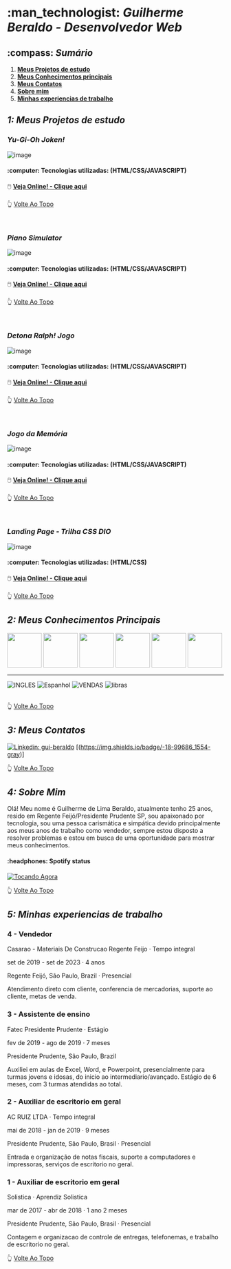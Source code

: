<h1>:man_technologist: <i> Guilherme Beraldo - Desenvolvedor Web</i></h1>
<h2>:compass: <i> Sumário</i></h2>

1.  **[Meus Projetos de estudo](#1-meus-projetos-de-estudo)**
2.  **[Meus Conhecimentos principais](#2-meus-conhecimentos-principais)**
3.  **[Meus Contatos](#3-meus-contatos)**
4.  **[Sobre mim](#4-sobre-mim)**
5.  **[Minhas experiencias de trabalho](#5-minhas-experiencias-de-trabalho)**


<h2><i>1: Meus Projetos de estudo</i></h2>
<h3><i>Yu-Gi-Oh Joken!</i></h3>

![image](https://github.com/Guilherme-Beraldo/teste-port/assets/119258473/55587277-94c3-4d4e-9c13-2601ee256cb5)
<h4>:computer: Tecnologias utilizadas: (HTML/CSS/JAVASCRIPT)</h4>

:computer_mouse: **[Veja Online! - Clique aqui](https://guilherme-beraldo.github.io/yu-gi-oh-joken/)**
<br> <br>
:point_up_2: [Volte Ao Topo](#man_technologist--guilherme-beraldo---desenvolvedor-web)

<br>

<h3><i>Piano Simulator</i></h3>

![image](https://github.com/Guilherme-Beraldo/teste-port/assets/119258473/942d00b8-08dc-4b42-9dd1-f8334eabe73f)
<h4>:computer: Tecnologias utilizadas: (HTML/CSS/JAVASCRIPT)</h4>

:computer_mouse: **[Veja Online! - Clique aqui](https://guilherme-beraldo.github.io/PianoSimulator/)**
<br> <br>
:point_up_2: [Volte Ao Topo](#man_technologist--guilherme-beraldo---desenvolvedor-web)

<br>

<h3><i>Detona Ralph! Jogo</i></h3>

![image](https://github.com/Guilherme-Beraldo/teste-port/assets/119258473/c6047d81-e70e-41e6-a983-a2acfa33d71d)
<h4>:computer: Tecnologias utilizadas: (HTML/CSS/JAVASCRIPT)</h4>

:computer_mouse: **[Veja Online! - Clique aqui](https://guilherme-beraldo.github.io/detonaRalph/)**
<br> <br>
:point_up_2: [Volte Ao Topo](#man_technologist--guilherme-beraldo---desenvolvedor-web)

<br>

<h3><i>Jogo da Memória</i></h3>

![image](https://github.com/Guilherme-Beraldo/teste-port/assets/119258473/b5cbae5c-127f-40ea-93ff-1685a97f25ef)
<h4>:computer: Tecnologias utilizadas: (HTML/CSS/JAVASCRIPT)</h4>

:computer_mouse: **[Veja Online! - Clique aqui](https://guilherme-beraldo.github.io/jogoDaMemoria/)**
<br> <br>
:point_up_2: [Volte Ao Topo](#man_technologist--guilherme-de-lima-beraldo---desenvolvedor-web)

<br>

<h3><i>Landing Page - Trilha CSS DIO</i></h3>

![image](https://github.com/Guilherme-Beraldo/teste-port/assets/119258473/32ea0561-660e-4e12-ae83-b4bd35562bb9)
<h4>:computer: Tecnologias utilizadas: (HTML/CSS)</h4>

:computer_mouse: **[Veja Online! - Clique aqui](https://micheleambrosio.github.io/dio-trilha-css-desafio-01/)**
<br> <br>
:point_up_2: [Volte Ao Topo](#man_technologist--guilherme-beraldo---desenvolvedor-web)

<h2><i>2: Meus Conhecimentos Principais</i></h2>

<div flex="flex-box">
<img src="https://cdn.jsdelivr.net/gh/devicons/devicon/icons/html5/html5-plain-wordmark.svg"  height="80px" width="80px"/>
<img src="https://cdn.jsdelivr.net/gh/devicons/devicon/icons/css3/css3-plain-wordmark.svg" height="80px" width="80px"/>
<img src="https://cdn.jsdelivr.net/gh/devicons/devicon/icons/javascript/javascript-plain.svg" height="80px" width="80px"/>
<img src="https://cdn.jsdelivr.net/gh/devicons/devicon/icons/bootstrap/bootstrap-plain-wordmark.svg" height="80px" width="80px"/> 
<img src="https://cdn.jsdelivr.net/gh/devicons/devicon/icons/visualstudio/visualstudio-plain.svg" height="80px" width="80px"/>        
<img src="https://cdn.jsdelivr.net/gh/devicons/devicon/icons/arduino/arduino-original-wordmark.svg" height="80px" width="80px"/> 
</div> 
<hr>
<div flex="flex-box">
<img alt="INGLES" src="https://img.shields.io/badge/INGLES-2088FF"/>
<img alt="Espanhol" src="https://img.shields.io/badge/ESPANHOL-311C87"/>
<img alt="VENDAS" src="https://img.shields.io/badge/VENDAS-E10098"/>
<img alt="libras" src="https://img.shields.io/badge/LIBRAS-ea2845"/>
</div>

<br>

:point_up_2: [Volte Ao Topo](#man_technologist--guilherme-beraldo---desenvolvedor-web)

<h2><i>3: Meus Contatos</i></h2>

[![Linkedin: gui-beraldo](https://img.shields.io/badge/-GuilhermeBeraldo-blue?style=flat-square&logo=Linkedin&logoColor=white&link=https://www.linkedin.com/in/thaianebraga/)](https://www.linkedin.com/in/gui-beraldo/)
[(https://img.shields.io/badge/-18-99686_1554-gray)]


:point_up_2: [Volte Ao Topo](#man_technologist--guilherme-beraldo---desenvolvedor-web)

<h2><i>4: Sobre Mim</i></h2>

<p>Olá! Meu nome é Guilherme de Lima Beraldo, atualmente tenho 25 anos, resido em Regente Feijó/Presidente Prudente SP, sou apaixonado por tecnologia, sou uma pessoa carismática e simpática devido principalmente aos meus anos de trabalho como vendedor, sempre estou disposto a resolver problemas e estou em busca de uma oportunidade para mostrar meus conhecimentos.</p>

<h4>:headphones: Spotify status</h4>
<a href="https://open.spotify.com/intl-pt/track/2LEF1A8DOZ9wRYikWgVlZ8">
  <img src="https://i.scdn.co/image/ab67616d00001e02871d85943145dde548f4ae09" alt="Tocando Agora">
</a>

<br>

:point_up_2: [Volte Ao Topo](#man_technologist--guilherme-beraldo---desenvolvedor-web)

<h2><i>5: Minhas experiencias de trabalho</i></h2>

<h3>4 - Vendedor</h3> 

Casarao - Materiais De Construcao Regente Feijo · Tempo integral

set de 2019 - set de 2023 · 4 anos

Regente Feijó, São Paulo, Brazil · Presencial

Atendimento direto com cliente, conferencia de mercadorias, suporte ao cliente, metas de venda.

<h3>3 - Assistente de ensino</h3>
Fatec Presidente Prudente · Estágio

fev de 2019 - ago de 2019 · 7 meses

Presidente Prudente, São Paulo, Brazil

Auxiliei em aulas de Excel, Word, e Powerpoint, presencialmente para turmas jovens e idosas, do inicio ao intermediario/avançado. Estágio de 6 meses, com 3 turmas atendidas ao total. 

<h3>2 - Auxiliar de escritorio em geral</h3>

AC RUIZ LTDA · Tempo integral

mai de 2018 - jan de 2019 · 9 meses

Presidente Prudente, São Paulo, Brasil · Presencial

Entrada e organização de notas fiscais, suporte a computadores e impressoras, serviços de escritorio no geral.

<h3>1 - Auxiliar de escritorio em geral</h3>

Solistica · Aprendiz Solistica  

mar de 2017 - abr de 2018 · 1 ano 2 meses  

Presidente Prudente, São Paulo, Brasil · Presencial  

Contagem e organizacao de controle de entregas, telefonemas, e trabalho de escritorio no geral.

:point_up_2: [Volte Ao Topo](#man_technologist--guilherme-beraldo---desenvolvedor-web)
